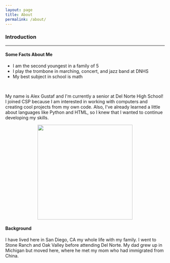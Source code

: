 ```yaml
---
layout: page
title: About
permalink: /about/
---
```


<style>
    #codeimg {
        display: block;
        margin-left: auto;
        margin-right: auto;
    }
</style>

### Introduction
---
#### Some Facts About Me

- I am the second youngest in a family of 5
- I play the trombone in marching, concert, and jazz band at DNHS
- My best subject in school is math

<br>

My name is Alex Gustaf and I'm currently a senior at Del Norte High School! I joined CSP because I am interested in working with computers and creating cool projects from my own code. Also, I've already learned a little about languages like Python and HTML, so I knew that I wanted to continue developing my skills.

<img id="codeimg" src="https://imageio.forbes.com/blogs-images/forbestechcouncil/files/2019/01/canva-photo-editor-8-7.png" width="300" height="300">

#### Background

I have lived here in San Diego, CA my whole life with my family. I went to Stone Ranch and Oak Valley before attending Del Norte. My dad grew up in Michigan but moved here, where he met my mom who had immigrated from China. 

<style>
    .grid-container {
        display: grid;
        grid-template-columns: repeat(auto-fill, minmax(150px, 1fr));
        gap: 10px;
    }
    .grid-item {
        text-align: center;
    }
    .grid-item img {
        width: 100%;
        height: 100px;
        object-fit: contain;
    }
    .grid-item p {
        margin: 5px 0;
    }
</style>

<div class="grid-container" id="grid_container"> </div>

<script>
    var container = document.getElementById("grid_container");

    var http_source = "https://upload.wikimedia.org/wikipedia/commons/";
    var living_in_the_world = [
        {"flag": "0/01/Flag_of_California.svg", "description": "California"},
        {"flag": "b/b5/Flag_of_Michigan.svg", "description": "Michigan"},
        {"flag": "a/a4/Flag_of_the_United_States.svg", "description": "USA"},
        {"flag": "f/fa/Flag_of_the_People%27s_Republic_of_China.svg", "description": "China"},
    ]; 

    for (const location of living_in_the_world) {
        var gridItem = document.createElement("div");
        gridItem.className = "grid-item";
        var img = document.createElement("img");
        img.src = http_source + location.flag; 
        img.alt = location.flag + " Flag"; 

        var description = document.createElement("p");
        description.textContent = location.description;

        gridItem.appendChild(img);
        gridItem.appendChild(description);

        container.appendChild(gridItem);
    }
</script>

